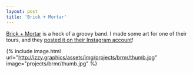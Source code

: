 ```yaml
---
layout: post
title: 'Brick + Mortar'
---
```

[Brick + Mortar](http://www.brmr.net/) is a heck of a groovy band. I made some art for one of their tours, and they 
[posted it on their Instagram account](https://www.instagram.com/p/BbC5m6dHsW4/?taken-by=brickandmortar)!

{% include image.html url="http://izzy.graphics/assets/img/projects/brmr/thumb.jpg" image="projects/brmr/thumb.jpg" %}
